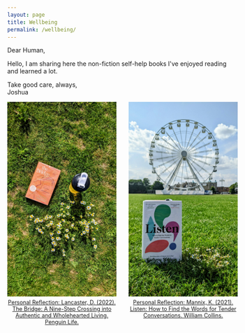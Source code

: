 ```yaml
---
layout: page
title: Wellbeing
permalink: /wellbeing/
---
```


Dear Human,

Hello, I am sharing here the non-fiction self-help books I've enjoyed reading and learned a lot.

Take good care, always,  
Joshua

<div style="display: grid; grid-template-columns: repeat(3, 1fr); gap: 2em; justify-items: center;">

  <figure style="text-align: center; width: 250px; margin: 0;">
    <img src="/wellbeing/pics/1.jpg" alt="TheBridge" style="width: 100%; height: auto; display: block; margin: 0 auto;">
    <figcaption style="font-size: 0.9em; margin-top: 0.5em; word-wrap: break-word;">
      <a href="https://www.joshuadimasaka.com/wellbeing/TheBridge">
        Personal Reflection: Lancaster, D. (2022). The Bridge: A Nine-Step Crossing into Authentic and Wholehearted Living. Penguin Life.
      </a>
    </figcaption>
  </figure>

  <figure style="text-align: center; width: 250px; margin: 0;">
    <img src="/wellbeing/pics/2.jpg" alt="Listen" style="width: 100%; height: auto; display: block; margin: 0 auto;">
    <figcaption style="font-size: 0.9em; margin-top: 0.5em; word-wrap: break-word;">
      <a href="https://www.joshuadimasaka.com/wellbeing/Listen">
        Personal Reflection: Mannix, K. (2021). Listen: How to Find the Words for Tender Conversations. William Collins.
      </a>
    </figcaption>
  </figure>

  <!-- Add more figures here -->

</div>